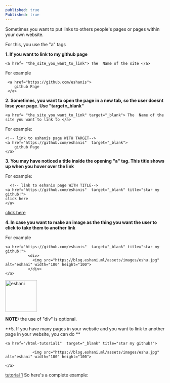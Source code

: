 ```yaml
---
published: true
Published: true
---
```

Sometimes you want to put links to others people's pages or pages within your own website.

For this, you use the "a" tags

**1. If you want to link to my github page**
```
<a href= "the_site_you_want_to_link"> The  Name of the site </a>
```

For example
```
 <a href="https://github.com/eshanis">  
    github Page      
 </a>
```

**2. Sometimes, you want to open the page in a new tab, so the user doesnt lose your page. Use "target=_blank"**
```
<a href= "the_site_you_want_to_link" target="_blank"> The  Name of the site you want to link to </a>
```

For example:
```
<!-- link to eshanis page WITH TARGET-->
<a href="https://github.com/eshanis"  target="_blank">      
	github Page       
</a>
```

**3. You may have noticed a title inside the opening "a" tag. This title shows up when you hover over the link**

For example:
```
  <!-- link to eshanis page WITH TITLE-->
<a href="https://github.com/eshanis"  target="_blank" title="star my github!">
click here
</a>       
```
 <a href="https://github.com/eshanis"  target="_blank" title="star my github!">
 click here
 </a>

**4. In case you want to make an image as the thing you want the user to click to take them to another link**

For example
```
<a href="https://github.com/eshanis"  target="_blank" title="star my github!">
          <div>
            <img src="https://blog.eshani.ml/assets/images/eshu.jpg" alt="eshani" width="100" height="100">
          </div>      
</a>

```

 <a href="https://github.com/eshanis"  target="_blank" title="star my github!">

 <img src="https://blog.eshani.ml/assets/images/eshu.jpg" alt="eshani" width="100" height="100">
      
 </a>


**NOTE:** the use of "div" is optional.


**5. If you have many pages in your website and you want to link to another page in your website, you can do **
```
<a href="/html-tutorial1"  target="_blank" title="star my github!">
      
            <img src="https://blog.eshani.ml/assets/images/eshu.jpg" alt="eshani" width="100" height="100">
                
</a>
```
[tutorial 1](/html-tutorial1/)
So here's a complete example: 

